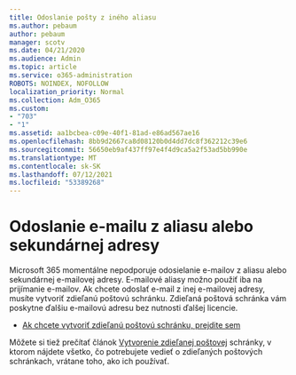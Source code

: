 ```yaml
---
title: Odoslanie pošty z iného aliasu
ms.author: pebaum
author: pebaum
manager: scotv
ms.date: 04/21/2020
ms.audience: Admin
ms.topic: article
ms.service: o365-administration
ROBOTS: NOINDEX, NOFOLLOW
localization_priority: Normal
ms.collection: Adm_O365
ms.custom:
- "703"
- "1"
ms.assetid: aa1bcbea-c09e-40f1-81ad-e86ad567ae16
ms.openlocfilehash: 8bb9d2667ca8d08120b0d4dd7dc8f362212c39e6
ms.sourcegitcommit: 56650eb9af437ff97e4f4d9ca5a2f53ad5bb990e
ms.translationtype: MT
ms.contentlocale: sk-SK
ms.lasthandoff: 07/12/2021
ms.locfileid: "53389268"
---
```

# <a name="send-email-from-an-alias-or-secondary-address"></a>Odoslanie e-mailu z aliasu alebo sekundárnej adresy

Microsoft 365 momentálne nepodporuje odosielanie e-mailov z aliasu alebo sekundárnej e-mailovej adresy. E-mailové aliasy možno použiť iba na prijímanie e-mailov. Ak chcete odoslať e-mail z inej e-mailovej adresy, musíte vytvoriť zdieľanú poštovú schránku. Zdieľaná poštová schránka vám poskytne ďalšiu e-mailovú adresu bez nutnosti ďalšej licencie.
  
- [Ak chcete vytvoriť zdieľanú poštovú schránku, prejdite sem](https://portal.office.com/AdminPortal/Home#/AssistedGuide/addemailoptions)

Môžete si tiež prečítať článok [Vytvorenie zdieľanej poštovej](/microsoft-365/admin/email/create-a-shared-mailbox) schránky, v ktorom nájdete všetko, čo potrebujete vedieť o zdieľaných poštových schránkach, vrátane toho, ako ich používať.